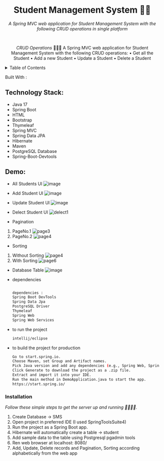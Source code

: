 <h1 align="center">Student Management System 🧮🚀</h1>
<p align="center"><i>A Spring MVC web application for Student Management System with the following CRUD operations in single platform</i></p>

<br>

<p align="center"><i>CRUD Operations</i> 👨🏽‍💻 
A Spring MVC web application for Student Management System with the following CRUD operations:
•	Get all the Student
•	Add a new Student
•	Update a Student	
•	Delete a Student
</p>

<!-- TABLE OF CONTENTS -->
<details>
  <summary>Table of Contents</summary>
  <ol>
    <li>
      <a href="#about-the-project">About The Project</a>
      <ul>
        <li><a href="#built-with">Built With</a></li>
      </ul>
    </li>
    <li>
      <a href="#getting-started">Getting Started</a>
      <ul>
        <li><a href="#prerequisites">Prerequisites</a></li>
        <li><a href="#installation">Installation</a></li>
      </ul>
    </li>
    <li><a href="#usage">Usage</a></li>
    <li><a href="#roadmap">Roadmap</a></li>>
  </ol>
</details>

 Built With : 
## Technology Stack:
 * Java 17
 * Spring Boot
 * HTML
 * Bootstrap
 * Thymeleaf
 * Spring MVC
 * Spring Data JPA
 * Hibernate
 * Maven
 * PostgreSQL Database
 * Spring-Boot-Devtools
   
<!-- GETTING STARTED -->

## Demo:
 * All Students UI
   ![image](https://github.com/user-attachments/assets/51de6359-2f81-4238-be30-877637705d2d)

*  Add Student UI
   ![image](https://github.com/user-attachments/assets/020946ac-974f-4d2a-98d3-fedba8d389bd)

*  Update Student UI
  ![image](https://github.com/user-attachments/assets/f06af85d-4c9c-4da1-b63e-ff988fdd45f2)

*  Delect Student UI
   ![delect1](https://github.com/user-attachments/assets/0c755a5f-df7f-4229-881a-842a6effeb35)
  * Pagination
  1.  PageNo.1
      ![page3](https://github.com/user-attachments/assets/5aaf3719-58eb-49f4-9d40-5956fec544f1)
  2.  PageNo.2
      ![page4](https://github.com/user-attachments/assets/5e30dcef-dc61-4e94-954c-a8206a54c702)

*  Sorting
  1.  Without Sorting
      ![page4](https://github.com/user-attachments/assets/d6783ec9-9f31-4594-a519-19b951e11dcc)
  2.   With Sorting
     ![page6](https://github.com/user-attachments/assets/53a8bddc-224f-4397-a61d-b4bb96d929e6)

* Database Table
   ![image](https://github.com/user-attachments/assets/59b42bd4-341e-4978-8da1-7ad70c41d214)

* dependencies
  ```sh
  
  dependencies : 
  Spring Boot DevTools
  Spring Data Jpa
  PostgreSQL Driver
  Thymeleaf
  Spring Web
  Spring Web Services
  ```
* to run the project
  ```sh
  intellij/eclipse
  ```
* to build the project for production
  ```sh
  Go to start.spring.io.
  Choose Maven, set Group and Artifact names.
  Pick Java version and add any dependencies (e.g., Spring Web, Spring JPA).
  Click Generate to download the project as a .zip file.
  Extract and import it into your IDE.
  Run the main method in DemoApplication.java to start the app.
  https://start.spring.io/
  ```
### Installation 
  _Follow these simple steps to get the server up and running 👾🧮🚀✅._   
  1. Create Database -> SMS
  2. Open project in preferred IDE (I used SpringToolsSuite4)
  3. Run the project as a Spring Boot app.
  4. Hibernate will automatically create a table -> student
  5. Add sample data to the table using Postgresql pgadmin tools
  6. Ren web browser at localhost: 8080/
  7. Add, Update, Delete records and Pagination, Sorting according alphabetically from the web app
